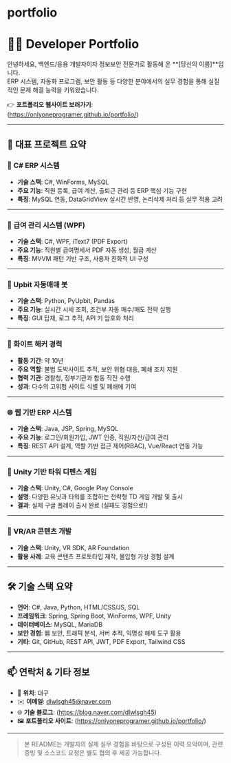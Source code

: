 # portfolio
# 🧑‍💻 Developer Portfolio

안녕하세요, 백엔드/응용 개발자이자 정보보안 전문가로 활동해 온 **[당신의 이름]**입니다.  
ERP 시스템, 자동화 프로그램, 보안 활동 등 다양한 분야에서의 실무 경험을 통해 실질적인 문제 해결 능력을 키워왔습니다.

👉 **포트폴리오 웹사이트 보러가기**: (https://onlyoneprogramer.github.io/portfolio/)

---

## 📌 대표 프로젝트 요약

### 💼 C# ERP 시스템
- **기술 스택**: C#, WinForms, MySQL
- **주요 기능**: 직원 등록, 급여 계산, 출퇴근 관리 등 ERP 핵심 기능 구현
- **특징**: MySQL 연동, DataGridView 실시간 반영, 논리삭제 처리 등 실무 적용 고려

---

### 🧾 급여 관리 시스템 (WPF)
- **기술 스택**: C#, WPF, iText7 (PDF Export)
- **주요 기능**: 직원별 급여명세서 PDF 자동 생성, 월급 계산
- **특징**: MVVM 패턴 기반 구조, 사용자 친화적 UI 구성

---

### 🤖 Upbit 자동매매 봇
- **기술 스택**: Python, PyUpbit, Pandas
- **주요 기능**: 실시간 시세 조회, 조건부 자동 매수/매도 전략 실행
- **특징**: GUI 탑재, 로그 추적, API 키 암호화 처리

---

### 🧠 화이트 해커 경력
- **활동 기간**: 약 10년
- **주요 역할**: 불법 도박사이트 추적, 보안 위협 대응, 폐쇄 조치 지원
- **협력 기관**: 경찰청, 정부기관과 합동 작전 수행
- **성과**: 다수의 고위험 사이트 식별 및 폐쇄에 기여

---

### 🌐 웹 기반 ERP 시스템
- **기술 스택**: Java, JSP, Spring, MySQL
- **주요 기능**: 로그인/회원가입, JWT 인증, 직원/자산/급여 관리
- **특징**: REST API 설계, 역할 기반 접근 제어(RBAC), Vue/React 연동 가능

---

### 🧱 Unity 기반 타워 디펜스 게임
- **기술 스택**: Unity, C#, Google Play Console
- **설명**: 다양한 유닛과 타워를 조합하는 전략형 TD 게임 개발 및 출시
- **결과**: 실제 구글 플레이 출시 완료 (실패도 경험으로!)

---

### 🧊 VR/AR 콘텐츠 개발
- **기술 스택**: Unity, VR SDK, AR Foundation
- **활용 사례**: 교육 콘텐츠 프로토타입 제작, 몰입형 가상 경험 설계

---

## 🛠 기술 스택 요약

- **언어**: C#, Java, Python, HTML/CSS/JS, SQL
- **프레임워크**: Spring, Spring Boot, WinForms, WPF, Unity
- **데이터베이스**: MySQL, MariaDB
- **보안 경험**: 웹 보안, 트래픽 분석, 서버 추적, 익명성 해제 도구 활용
- **기타**: Git, GitHub, REST API, JWT, PDF Export, Tailwind CSS

---

## 📫 연락처 & 기타 정보

- 📍 **위치**: 대구
- ✉️ **이메일**: dlwlsgh45@naver.com
- 🌐 **기술 블로그**: (https://blog.naver.com/dlwlsgh45)
- 🖼️ **포트폴리오 사이트**: (https://onlyoneprogramer.github.io/portfolio/)

---

> 본 README는 개발자의 실제 실무 경험을 바탕으로 구성된 이력 요약이며, 관련 증빙 및 소스코드 요청은 별도 협의 후 제공 가능합니다.
